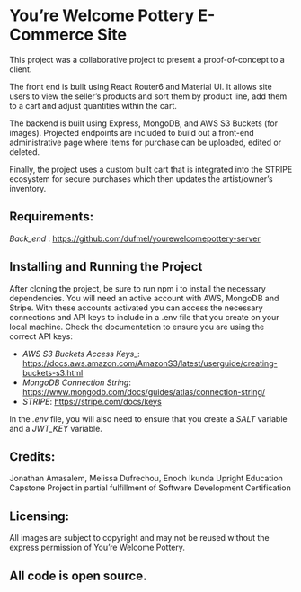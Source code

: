 # You’re Welcome Pottery E-Commerce Site
This project was a collaborative project to present a proof-of-concept to a client.

The front end is built using React Router6 and Material UI. It allows site users to view the seller’s products and sort them by product line, add them to a cart and adjust quantities within the cart.

The backend is built using Express, MongoDB, and AWS S3 Buckets (for images). Projected endpoints are included to build out a front-end administrative page where items for purchase can be uploaded, edited or deleted.

Finally, the project uses a custom built cart that is integrated into the STRIPE ecosystem for secure purchases which then updates the artist/owner’s inventory.

Requirements:
---------
_Back_end_ : <https://github.com/dufmel/yourewelcomepottery-server>

Installing and Running the Project
----------------------------------

After cloning the project, be sure to run npm i to install the necessary dependencies. You will need an active account with AWS, MongoDB and Stripe. With these accounts activated you can access the necessary connections and API keys to include in a .env file that you create on your local machine. Check the documentation to ensure you are using the correct API keys:

* _AWS_ _S3_ _Buckets_ _Access_ _Keys__:  <https://docs.aws.amazon.com/AmazonS3/latest/userguide/creating-buckets-s3.html>
* _MongoDB_ _Connection_ _String_: <https://www.mongodb.com/docs/guides/atlas/connection-string/>
* _STRIPE_: <https://stripe.com/docs/keys>

In the *.env* file, you will also need to ensure that you create a *SALT* variable and a *JWT_KEY* variable.

Credits: 
-------

Jonathan Amasalem, Melissa Dufrechou, Enoch Ikunda
Upright Education Capstone Project in partial fulfillment of Software Development Certification 

Licensing:
----

All images are subject to copyright and may not be reused without the express permission of You’re Welcome Pottery.

All code is open source.
----------
